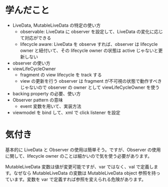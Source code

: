 # 学んだこと
* LiveData, MutableLiveData の特定の使い方
  * observable: LiveData に observer を設定して、LiveData の変化に応じて対応ができる
  * lifecycle aware: LiveData を observe すれば、observer は lifecycle owner と紐付いて、その lifecycle owner の状態は active じゃないと更新しない
* observer の使い方
* viewLifeCycleOwner
  * fragment の view lifecycle を track する
  * view の更新を行う observer は fragment が不可視の状態で動作すべきじゃないので observer の owner として viewLifeCycleOwner を使う
* backing property の必要、使い方
* Observer pattern の意味
  * event 変数を用いて、実装方法
* viewmodel を bind して、xml で click listener を設定

# 気付き
基本的に LiveData と Observer の使用は簡単そう。ですが、Observer の使用に関して、lifecycle owner のことは細かいので気を使う必要があります。

MutableLiveData 変数は値が変更可能ですが、var ではなく、val で定義します。なぜなら MutableLiveData の変数は MutableLiveData object 参照を持っています。変数を var で定義すれば参照を変えられる危険があります。

